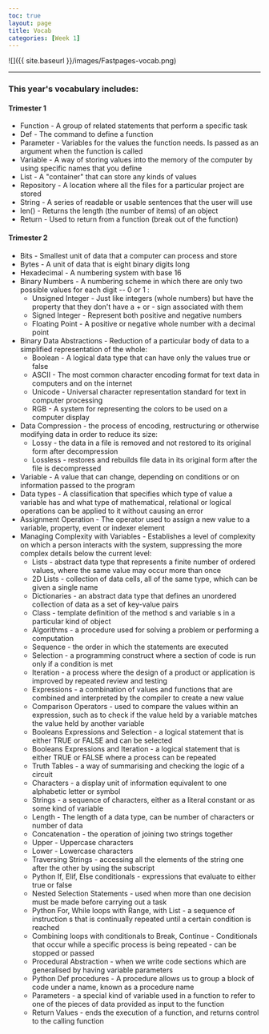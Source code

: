 ```yaml
---
toc: true
layout: page
title: Vocab
categories: [Week 1]
---
```


![]({{ site.baseurl }}/images/Fastpages-vocab.png)

--- 
### This year's vocabulary includes:

#### Trimester 1
- Function - A group of related statements that perform a specific task
- Def - The command to define a function
- Parameter - Variables for the values the function needs. Is passed as an argument when the function is called
- Variable - A way of storing values into the memory of the computer by using specific names that you define
- List - A "container" that can store any kinds of values
- Repository - A location where all the files for a particular project are stored
- String - A series of readable or usable sentences that the user will use
- len() - Returns the length (the number of items) of an object
- Return - Used to return from a function (break out of the function)

#### Trimester 2
- Bits - Smallest unit of data that a computer can process and store
- Bytes - A unit of data that is eight binary digits long
- Hexadecimal - A numbering system with base 16
- Binary Numbers - A numbering scheme in which there are only two possible values for each digit -- 0 or 1 :
    - Unsigned Integer - Just like integers (whole numbers) but have the property that they don't have a + or - sign associated with them
    - Signed Integer - Represent both positive and negative numbers
    - Floating Point - A positive or negative whole number with a decimal point
- Binary Data Abstractions - Reduction of a particular body of data to a simplified representation of the whole:
    - Boolean - A logical data type that can have only the values true or false
    - ASCII - The most common character encoding format for text data in computers and on the internet
    - Unicode - Universal character representation standard for text in computer processing
    - RGB - A system for representing the colors to be used on a computer display
- Data Compression - the process of encoding, restructuring or otherwise modifying data in order to reduce its size:
    - Lossy - the data in a file is removed and not restored to its original form after decompression
    - Lossless - restores and rebuilds file data in its original form after the file is decompressed
- Variable - A value that can change, depending on conditions or on information passed to the program
- Data types - A classification that specifies which type of value a variable has and what type of mathematical, relational or logical operations can be applied to it without causing an error
- Assignment Operation - The operator used to assign a new value to a variable, property, event or indexer element
- Managing Complexity with Variables - Establishes a level of complexity on which a person interacts with the system, suppressing the more complex details below the current level:
    - Lists - abstract data type that represents a finite number of ordered values, where the same value may occur more than once
    - 2D Lists - collection of data cells, all of the same type, which can be given a single name
    - Dictionaries - an abstract data type that defines an unordered collection of data as a set of key-value pairs
    - Class - template definition of the method s and variable s in a particular kind of object
    - Algorithms -  a procedure used for solving a problem or performing a computation
    - Sequence - the order in which the statements are executed
    - Selection - a programming construct where a section of code is run only if a condition is met
    - Iteration - a process where the design of a product or application is improved by repeated review and testing
    - Expressions - a combination of values and functions that are combined and interpreted by the compiler to create a new value
    - Comparison Operators - used to compare the values within an expression, such as to check if the value held by a variable matches the value held by another variable
    - Booleans Expressions and Selection - a logical statement that is either TRUE or FALSE and can be selected
    - Booleans Expressions and Iteration - a logical statement that is either TRUE or FALSE where a process can be repeated
    - Truth Tables - a way of summarising and checking the logic of a circuit
    - Characters - a display unit of information equivalent to one alphabetic letter or symbol
    - Strings - a sequence of characters, either as a literal constant or as some kind of variable
    - Length - The length of a data type, can be number of characters or number of data
    - Concatenation - the operation of joining two strings together
    - Upper - Uppercase characters
    - Lower - Lowercase characters
    - Traversing Strings - accessing all the elements of the string one after the other by using the subscript
    - Python If, Elif, Else conditionals - expressions that evaluate to either true or false
    - Nested Selection Statements - used when more than one decision must be made before carrying out a task
    - Python For, While loops with Range, with List - a sequence of instruction s that is continually repeated until a certain condition is reached
    - Combining loops with conditionals to Break, Continue - Conditionals that occur while a specific process is being repeated - can be stopped or passed
    - Procedural Abstraction - when we write code sections which are generalised by having variable parameters
    - Python Def procedures - A procedure allows us to group a block of code under a name, known as a procedure name
    - Parameters - a special kind of variable used in a function to refer to one of the pieces of data provided as input to the function
    - Return Values - ends the execution of a function, and returns control to the calling function